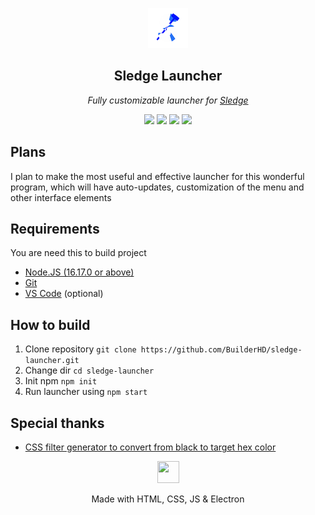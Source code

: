<p align="center"><a href="https://github.com/44lr/sledge"><img src="img/icon.png"></img></a></p>
<h2 align="center">Sledge Launcher</h2>
<p align="center">
<i>Fully customizable launcher for <a href="https://github.com/44lr/sledge">Sledge</a></i>
<p align="center">
<img src="https://img.shields.io/github/downloads/BuilderHD/sledge-launcher/total?style=flat-square"></img>
<img src="https://img.shields.io/tokei/lines/github/BuilderHD/sledge-launcher?style=flat-square"></img>
<img src="https://img.shields.io/github/last-commit/BuilderHD/sledge-launcher?style=flat-square"></img>
<a href="https://discord.gg/CTWW4GWPgr"><img src="https://img.shields.io/discord/919624550466064494?label=discord&style=flat-square"></img></a>
</p>

## Plans
I plan to make the most useful and effective launcher for this wonderful program, which will have auto-updates, customization of the menu and other interface elements

## Requirements
You are need this to build project
* [Node.JS (16.17.0 or above)](https://nodejs.org/)
* [Git](https://git-scm.com/)
* [VS Code](https://code.visualstudio.com/) (optional)

## How to build
1. Clone repository ``git clone https://github.com/BuilderHD/sledge-launcher.git``
2. Change dir ``cd sledge-launcher``
3. Init npm ``npm init``
4. Run launcher using ``npm start``

## Special thanks
* [CSS filter generator to convert from black to target hex color](https://codepen.io/sosuke/pen/Pjoqqp)

<p align="center">
<a href="https://electronjs.org">
<img src="https://github.com/get-icon/geticon/blob/master/icons/electron.svg" width="35px" height=35px" style="max-width: 35px; max-height: 35px;"></img>
</a>
</p>
<p align="center">Made with HTML, CSS, JS & Electron</p>
